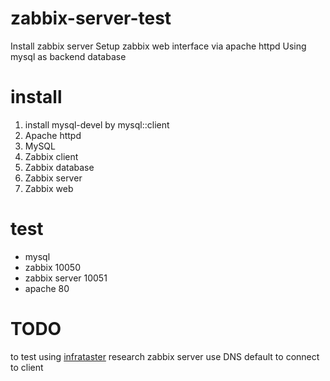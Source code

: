 zabbix-server-test
==================

Install zabbix server
Setup zabbix web interface via apache httpd
Using mysql as backend database

install
=======

1. install mysql-devel by mysql::client
2. Apache httpd
3. MySQL
4. Zabbix client
5. Zabbix database
6. Zabbix server
7. Zabbix web

test
====
* mysql
* zabbix 10050
* zabbix server 10051
* apache 80

TODO
====

to test using [infrataster](https://github.com/ryotarai/infrataster)
research zabbix server use DNS default to connect to client
